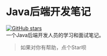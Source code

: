 # Java后端开发笔记
[![GitHub stars](https://img.shields.io/github/stars/badges/shields.svg?style=flat-square&label=Stars)](https://github.com/nekolr/java-notes)  
一个Java后端开发人员的学习和面试笔记。  
> 如果对你有帮助，点个Star呗
